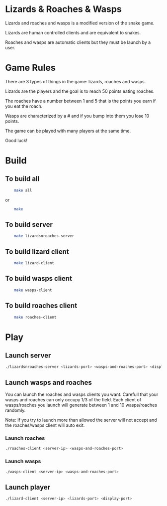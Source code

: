 # Lizards & Roaches & Wasps

Lizards and roaches and wasps is a modified version of the snake game.

Lizards are human controlled clients and are equivalent to snakes.

Roaches and wasps are automatic clients but they must be launch by a user.

# Game Rules

There are 3 types of things in the game: lizards, roaches and wasps.

Lizards are the players and the goal is to reach 50 points eating roaches.

The roaches have a number between 1 and 5 that is the points you earn if you eat the roach.

Wasps are characterized by a # and if you bump into them you lose 10 points.

The game can be played with many players at the same time.

Good luck!

# Build

## To build all

```bash
    make all
```

or

```bash
    make
```

## To build server

```bash
    make lizardsnroaches-server
```

## To build lizard client

```bash
    make lizard-client
```

## To build wasps client

```bash
    make wasps-client
```

## To build roaches client

```bash
    make roaches-client
```

# Play

## Launch server

```bash
./lizardsnroaches-server <lizards-port> <wasps-and-roaches-port> <display-port>
```

## Launch wasps and roaches

You can launch the roaches and wasps clients you want.
Carefull that your wasps and roaches can only occupy 1/3 of the field.
Each client of wasps/roaches you launch will generate between 1 and 10 wasps/roaches randomly.

Note: If you try to launch more than allowed the server will not accept and the roaches/wasps client will auto exit.

### Launch roaches

```bash
./roaches-client <server-ip> <wasps-and-roaches-port>
```

### Launch wasps

```bash
./wasps-client <server-ip> <wasps-and-roaches-port>
```

## Launch player

```bash
./lizard-client <server-ip> <lizards-port> <display-port>
```
